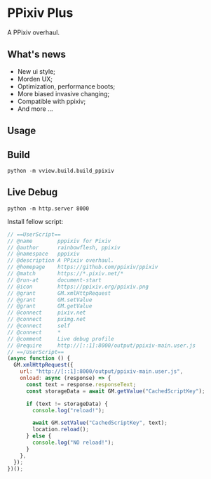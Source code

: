 # PPixiv Plus

A PPixiv overhaul.

## What's news

- New ui style;
- Morden UX;
- Optimization, performance boots;
- More biased invasive changing;
- Compatible with ppixiv;
- And more ...

## Usage

## Build

`python -m vview.build.build_ppixiv`

## Live Debug

`python -m http.server 8000`

Install fellow script:

```js
// ==UserScript==
// @name        pppixiv for Pixiv
// @author      rainbowflesh, ppixiv
// @namespace   pppixiv
// @description A PPixiv overhaul.
// @homepage    https://github.com/ppixiv/ppixiv
// @match       https://*.pixiv.net/*
// @run-at      document-start
// @icon        https://ppixiv.org/ppixiv.png
// @grant       GM.xmlHttpRequest
// @grant       GM.setValue
// @grant       GM.getValue
// @connect     pixiv.net
// @connect     pximg.net
// @connect     self
// @connect     *
// @comment     Live debug profile
// @require     http://[::1]:8000/output/ppixiv-main.user.js
// ==/UserScript==
(async function () {
  GM.xmlHttpRequest({
    url: "http://[::1]:8000/output/ppixiv-main.user.js",
    onload: async (response) => {
      const text = response.responseText;
      const storageData = await GM.getValue("CachedScriptKey");

      if (text != storageData) {
        console.log("reload!");

        await GM.setValue("CachedScriptKey", text);
        location.reload();
      } else {
        console.log("NO reload!");
      }
    },
  });
})();
```
